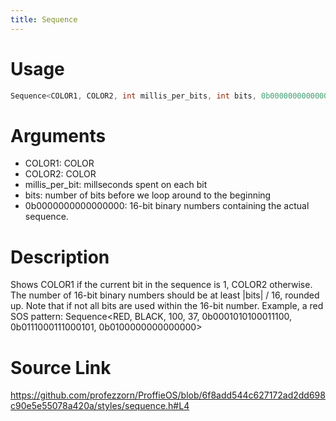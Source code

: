 ```yaml
---
title: Sequence
---
```


# Usage
```cpp
Sequence<COLOR1, COLOR2, int millis_per_bits, int bits, 0b0000000000000000, ....>
```

# Arguments
 * COLOR1: COLOR
 * COLOR2: COLOR
 * millis_per_bit: millseconds spent on each bit
 * bits: number of bits before we loop around to the beginning
 * 0b0000000000000000: 16-bit binary numbers containing the actual sequence.

# Description

Shows COLOR1 if the current bit in the sequence is 1, COLOR2 otherwise.
The number of 16-bit binary numbers should be at least |bits| / 16, rounded up.
Note that if not all bits are used within the 16-bit number.
Example, a red SOS pattern:
Sequence<RED, BLACK, 100, 37, 0b0001010100011100, 0b0111000111000101, 0b0100000000000000>

# Source Link
https://github.com/profezzorn/ProffieOS/blob/6f8add544c627172ad2dd698c90e5e55078a420a/styles/sequence.h#L4

